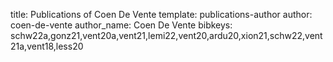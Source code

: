 title: Publications of Coen De Vente
template: publications-author
author: coen-de-vente
author_name: Coen De Vente
bibkeys: schw22a,gonz21,vent20a,vent21,lemi22,vent20,ardu20,xion21,schw22,vent21a,vent18,less20